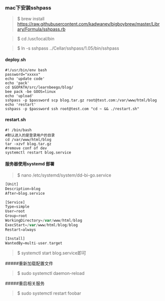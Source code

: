 ### mac下安装sshpass
>$ brew install https://raw.githubusercontent.com/kadwanev/bigboybrew/master/Library/Formula/sshpass.rb  

>$ cd /usr/local/bin  

>$ ln -s sshpass ../Cellar/sshpass/1.05/bin/sshpass  

#### deploy.sh
```shell
#!/usr/bin/env bash
password="xxxxx"
echo 'update code'
echo 'pack'
cd $GOPATH/src/learnbeego/blog/
bee pack -be GOOS=linux
echo 'upload'
sshpass -p $password scp blog.tar.gz root@test.com:/var/www/html/blog
echo 'restart'
sshpass -p $password ssh root@test.com "cd ~ && ./restart.sh"
```
#### restart.sh
```shell
#! /bin/bash
#默认进入的是登录用户的目录
cd /var/www/html/blog
tar -xzvf blog.tar.gz
#remove conf of dev
systemctl restart blog.service
```

#### 服务器使用systemd 部署
>$ nano /etc/systemd/system/dd-bi-go.service
```php
[Unit]
Description=blog
After=blog.service

[Service]
Type=simple
User=root
Group=root
WorkingDirectory=/var/www/html/blog
ExecStart=/var/www/html/blog/blog
Restart=always

[Install]
WantedBy=multi-user.target
```

>$ systemctl start blog.service即可


#####重新加载配置文件
>$ sudo systemctl daemon-reload

#####重启相关服务
>$ sudo systemctl restart foobar